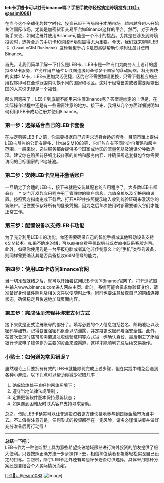 **leb卡手機卡可以註冊binance嗎？手把手教你轻松搞定跨境投资[[TG💪+ @esim1088](https://t.me/s/esim1088)]**

在当今这个全球化的数字时代，投资已经不再局限于本地市场。越来越多的人开始关注国际市场，尤其是加密货币交易平台如Binance这样的平台。然而，对于许多新手来说，如何注册并使用Binance可能是一个不小的挑战。尤其是在涉及到跨境投资时，选择合适的手机卡和网络环境就显得尤为重要。今天，我们就来聊聊LEB卡（Local eSIM Business）这种新型手机卡是否能够帮助你顺利注册并使用Binance。

首先，让我们简单了解一下什么是LEB卡。LEB卡是一种专门为商务人士设计的虚拟SIM卡服务，它允许用户通过互联网连接到全球多个国家的移动网络。相比传统的实体SIM卡，LEB卡更加灵活便捷，因为它不需要物理更换，只需下载相应的应用程序即可在全球范围内切换不同的国家和地区。这对于经常出差或者需要频繁出国的人来说无疑是一个福音。

那么问题来了：LEB卡到底能不能用来注册Binance呢？答案是肯定的！但是，在实际操作过程中还是有一些需要注意的地方。接下来，我将从几个方面详细说明如何利用LEB卡成功注册并使用Binance。

### 第一步：选择适合自己的LEB卡套餐

在决定购买LEB卡之前，你需要根据自己的需求选择合适的套餐。目前市面上提供LEB卡服务的公司有很多，比如eSIM1088等，它们各自有不同的定价策略和服务范围。一般来说，这些服务都会提供多个国家或地区的流量包以及通话分钟数选项。建议你在购买前仔细比较各家的价格和服务内容，并确保所选套餐包含你需要访问的目标国家的IP地址池。

### 第二步：安装LEB卡应用并激活账户

一旦确定了合适的LEB卡，接下来就是安装其配套的应用程序了。大多数LEB卡都会有一个专门开发的应用程序用于管理你的账户信息、充值余额以及切换网络设置。按照官方指南完成下载后，打开APP并按照提示输入收到的验证码来激活你的新账户。记住要保存好所有的登录凭据，因为之后每次使用时都需要输入它们才能正常工作。

### 第三步：配置设备以支持LEB卡功能

为了充分利用LEB卡的功能，你还需要确保自己的智能手机或其他移动设备支持eSIM技术。如果不确定的话，可以直接查看手机说明书或者直接联系客服询问。此外，如果你使用的是一台平板电脑或者其他非传统意义上的“手机”类型的设备，则同样需要确认其是否具备接收eSIM信号的能力。

### 第四步：使用LEB卡访问Binance官网

当一切准备就绪之后，就可以开始尝试用LEB卡访问Binance官网了。打开浏览器并输入www.binance.com进入网站主页。此时，系统可能会要求你验证身份，请准备好身份证件照片及相关文件以便随时上传。同时也要注意检查自己的网络连接状态，确保稳定且快速地加载页面内容。

### 第五步：完成注册流程并绑定支付方式

接下来就是正式注册账号的部分了。填写必要的个人信息包括姓名、邮箱地址以及密码等细节。记得设置强密码组合以防泄露，并定期更改密码增强安全性。此外，在首次登录时还可能需要通过短信验证码等方式进一步确认身份。最后别忘了添加银行卡或电子钱包作为主要的资金来源渠道，这样才能顺利完成后续交易操作。

### 小贴士：如何避免常见错误？

虽然理论上只要拥有有效的LEB卡就能顺利完成上述步骤，但在实践中难免会遇到各种小麻烦。以下几点可以帮助你减少犯错几率：

1. 确保始终处于良好的网络环境下；
2. 遵守当地法律法规限制；
3. 定期更新软件版本保持最新状态；
4. 如果遇到困难及时联系客户支持寻求帮助。

总之，借助LEB卡确实可以让普通投资者更方便快捷地参与到国际金融市场当中去。不过值得注意的是，任何形式的投资都存在一定风险，请务必谨慎决策并做好充分准备后再行动哦！

---

**总结一下吧：**  
LEB卡作为一种创新型工具为那些希望突破地域限制进行海外投资的朋友提供了极大便利。只要按照正确方法一步步操作下去，相信每位读者都能够轻松实现自己设定的目标。当然啦，除了LEB卡之外还有其他许多途径可供选择，具体采用哪种方案还是要结合个人实际情况而定。

[[TG💪+ @esim1088](https://t.me/s/esim1088) ![Image](https://i.postimg.cc/4NQfJmqS/Snipaste-2025-05-13-00-14-12.png)]